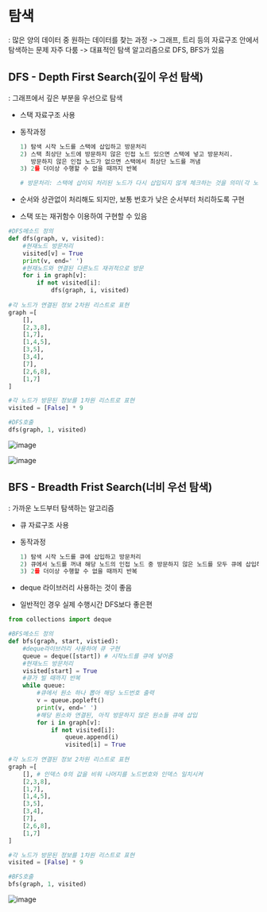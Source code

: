 # 탐색
: 많은 양의 데이터 중 원하는 데이터를 찾는 과정
-> 그래프, 트리 등의 자료구조 안에서 탐색하는 문제 자주 다룸
-> 대표적인 탐색 알고리즘으로 DFS, BFS가 있음



## DFS - Depth First Search(깊이 우선 탐색)

: 그래프에서 깊은 부분을 우선으로 탐색

- 스택 자료구조 사용

- 동작과정

  ```python
  1) 탐색 시작 노드를 스택에 삽입하고 방문처리
  2) 스택 최상단 노드에 방문하지 않은 인접 노드 있으면 스택에 넣고 방문처리.
     방문하지 않은 인접 노드가 없으면 스택에서 최상단 노드를 꺼냄
  3) 2를 더이상 수행할 수 없을 때까지 반복
  
  # 방문처리: 스택에 삽이되 처리된 노드가 다시 삽입되지 않게 체크하는 것을 의미(각 노드를 한번씩만 처리할 수 있게 해줌)
  ```

- 순서와 상관없이 처리해도 되지만, 보통 번호가 낮은 순서부터 처리하도록 구현

- 스택 또는 재귀함수 이용하여 구현할 수 있음

```python
#DFS메소드 정의
def dfs(graph, v, visited):
    #현재노드 방문처리
    visited[v] = True
	print(v, end=' ')
    #현재노드와 연결된 다른노드 재귀적으로 방문
    for i in graph[v]:
        if not visited[i]:
            dfs(graph, i, visited)
            
#각 노드가 연결된 정보 2차원 리스트로 표현
graph =[
    [],
    [2,3,8],
    [1,7],
    [1,4,5],
    [3,5],
    [3,4],
    [7],
    [2,6,8],
    [1,7]
]

#각 노드가 방문된 정보를 1차원 리스트로 표현
visited = [False] * 9

#DFS호출
dfs(graph, 1, visited)
```

![image](https://user-images.githubusercontent.com/103404127/188580473-fd473c10-384f-4a62-a058-101948b16787.png)

![image](https://user-images.githubusercontent.com/103404127/188470222-46edf71c-fe07-4da1-bde2-073f69a1060c.png)

## BFS - Breadth Frist Search(너비 우선 탐색)

: 가까운 노드부터 탐색하는 알고리즘

- 큐 자료구조 사용

- 동작과정

  ```python
  1) 탐색 시작 노드를 큐에 삽입하고 방문처리
  2) 큐에서 노드를 꺼내 해당 노드의 인접 노드 중 방문하지 않은 노드를 모두 큐에 삽입하고 방문처리
  3) 2를 더이상 수행할 수 없을 때까지 반복
  ```

- deque 라이브러리 사용하는 것이 좋음

- 일반적인 경우 실제 수행시간 DFS보다 좋은편

```python
from collections import deque

#BFS메소드 정의
def bfs(graph, start, vistied):
    #deque라이브러리 사용하여 큐 구현
    queue = deque([start]) # 시작노드를 큐에 넣어줌
    #현재노드 방문처리
    visited[start] = True
    #큐가 빌 때까지 반복
    while queue:
        #큐에서 원소 하나 뽑아 해당 노드번호 출력
        v = queue.popleft()
        print(v, end=' ')
        #해당 원소와 연결된, 아직 방문하지 않은 원소들 큐에 삽입
        for i in graph[v]:
            if not visited[i]:
                queue.append(i)
                visited[i] = True
                
#각 노드가 연결된 정보 2차원 리스트로 표현
graph =[
    [], # 인덱스 0의 값을 비워 나머지를 노드번호와 인덱스 일치시켜
    [2,3,8],
    [1,7],
    [1,4,5],
    [3,5],
    [3,4],
    [7],
    [2,6,8],
    [1,7]
]

#각 노드가 방문된 정보를 1차원 리스트로 표현
visited = [False] * 9

#BFS호출
bfs(graph, 1, visited)               
```



![image](https://user-images.githubusercontent.com/103404127/188470437-925f3938-e33e-4173-95cf-ace8190c8d9d.png)

